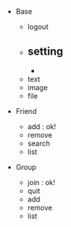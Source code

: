 - Base
  - logout
  - setting
    -
    -
  - text
  - image
  - file


- Friend
  - add : ok!
  - remove
  - search
  - list

- Group
  - join  : ok!
  - quit
  - add
  - remove
  - list